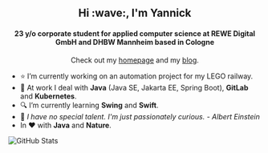 <h2 align="center">Hi :wave:, I'm Yannick</h2>
<h4 align="center">23 y/o corporate student for applied computer science at REWE Digital GmbH and DHBW Mannheim based in Cologne</h4>

<p align="center">Check out my <a href="https://yannick.sh" target="_blank">homepage</a> and my <a href="https://blog.yannick.sh">blog</a>.</p>

- :star: I’m currently working on an automation project for my LEGO railway.
- :office: At work I deal with **Java** (Java SE, Jakarta EE, Spring Boot), **GitLab** and **Kubernetes**.
- :mag: I’m currently learning **Swing** and **Swift**.
- :speech_balloon: *I have no special talent. I'm just passionately curious. - Albert Einstein*
- In :heart: with **Java** and **Nature**.

![GitHub Stats](https://github-readme-stats.vercel.app/api?username=yannickkirschen&show_icons=true&hide_border=true)
